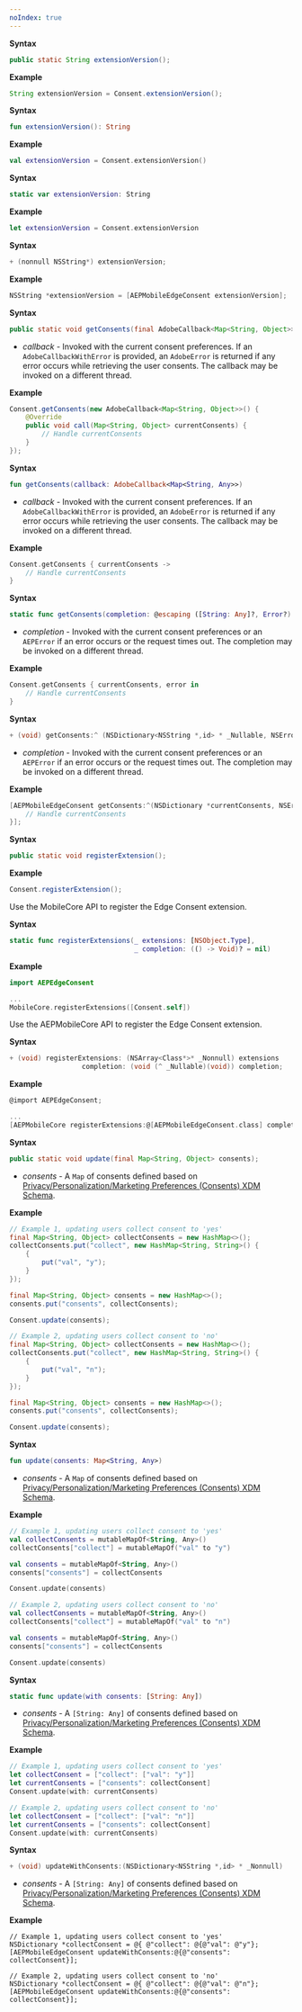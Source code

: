 ```yaml
---
noIndex: true
---
```


<Variant platform="java" api="extension-version" repeat="4"/>

**Syntax**

```java
public static String extensionVersion();
```

**Example**

```java
String extensionVersion = Consent.extensionVersion();
```

<Variant platform="kotlin" api="extension-version" repeat="4"/>

**Syntax**

```kotlin
fun extensionVersion(): String
```

**Example**

```kotlin
val extensionVersion = Consent.extensionVersion()
```

<Variant platform="swift" api="extension-version" repeat="4"/>

**Syntax**

```swift
static var extensionVersion: String
```

**Example**

```swift
let extensionVersion = Consent.extensionVersion
```

<Variant platform="objc" api="extension-version" repeat="4"/>

**Syntax**

```objectivec
+ (nonnull NSString*) extensionVersion;
```

**Example**

```objectivec
NSString *extensionVersion = [AEPMobileEdgeConsent extensionVersion];
```

<Variant platform="java" api="get-consents" repeat="5"/>

**Syntax**

```java
public static void getConsents(final AdobeCallback<Map<String, Object>> callback);
```

* _callback_ - Invoked with the current consent preferences. If an `AdobeCallbackWithError` is provided, an `AdobeError` is returned if any error occurs while retrieving the user consents. The callback may be invoked on a different thread.

**Example**

```java
Consent.getConsents(new AdobeCallback<Map<String, Object>>() {
    @Override
    public void call(Map<String, Object> currentConsents) {
        // Handle currentConsents
    }
});
```

<Variant platform="kotlin" api="get-consents" repeat="5"/>

**Syntax**

```kotlin
fun getConsents(callback: AdobeCallback<Map<String, Any>>)
```

* _callback_ - Invoked with the current consent preferences. If an `AdobeCallbackWithError` is provided, an `AdobeError` is returned if any error occurs while retrieving the user consents. The callback may be invoked on a different thread.

**Example**

```kotlin
Consent.getConsents { currentConsents ->
    // Handle currentConsents
}
```

<Variant platform="swift" api="get-consents" repeat="5"/>

**Syntax**

```swift
static func getConsents(completion: @escaping ([String: Any]?, Error?) -> Void)
```

* _completion_ - Invoked with the current consent preferences or an `AEPError` if an error occurs or the request times out. The completion may be invoked on a different thread.

**Example**

```swift
Consent.getConsents { currentConsents, error in
    // Handle currentConsents
}
```

<Variant platform="objc" api="get-consents" repeat="5"/>

**Syntax**

```objectivec
+ (void) getConsents:^ (NSDictionary<NSString *,id> * _Nullable, NSError * _Nullable)
```

* _completion_ - Invoked with the current consent preferences or an `AEPError` if an error occurs or the request times out. The completion may be invoked on a different thread.

**Example**

```objectivec
[AEPMobileEdgeConsent getConsents:^(NSDictionary *currentConsents, NSError *error){
    // Handle currentConsents
}];
```

<Variant platform="java" api="register-extension" repeat="4"/>

**Syntax**

```java
public static void registerExtension();
```

**Example**

```java
Consent.registerExtension();
```

<Variant platform="swift" api="register-extension" repeat="5"/>

Use the MobileCore API to register the Edge Consent extension.

**Syntax**

```swift
static func registerExtensions(_ extensions: [NSObject.Type], 
                               _ completion: (() -> Void)? = nil)
```

**Example**

```swift
import AEPEdgeConsent

...
MobileCore.registerExtensions([Consent.self])
```

<Variant platform="objc" api="register-extension" repeat="5"/>

Use the AEPMobileCore API to register the Edge Consent extension.

**Syntax**

```objectivec
+ (void) registerExtensions: (NSArray<Class*>* _Nonnull) extensions 
                  completion: (void (^ _Nullable)(void)) completion;
```

**Example**

```objectivec
@import AEPEdgeConsent;

...
[AEPMobileCore registerExtensions:@[AEPMobileEdgeConsent.class] completion:nil];
```

<Variant platform="java" api="update-consents" repeat="5"/>

**Syntax**

```java
public static void update(final Map<String, Object> consents);
```

* _consents_ - A `Map` of consents defined based on [Privacy/Personalization/Marketing Preferences \(Consents\) XDM Schema](https://github.com/adobe/xdm/blob/master/docs/reference/mixins/profile/profile-consents.schema.md).

**Example**

```java
// Example 1, updating users collect consent to 'yes'
final Map<String, Object> collectConsents = new HashMap<>();
collectConsents.put("collect", new HashMap<String, String>() {
    {
        put("val", "y");
    }
});

final Map<String, Object> consents = new HashMap<>();
consents.put("consents", collectConsents);

Consent.update(consents);

// Example 2, updating users collect consent to 'no'
final Map<String, Object> collectConsents = new HashMap<>();
collectConsents.put("collect", new HashMap<String, String>() {
    {
        put("val", "n");
    }
});

final Map<String, Object> consents = new HashMap<>();
consents.put("consents", collectConsents);

Consent.update(consents);
```

<Variant platform="kotlin" api="update-consents" repeat="5"/>

**Syntax**

```kotlin
fun update(consents: Map<String, Any>)
```

* _consents_ - A `Map` of consents defined based on [Privacy/Personalization/Marketing Preferences \(Consents\) XDM Schema](https://github.com/adobe/xdm/blob/master/docs/reference/mixins/profile/profile-consents.schema.md).

**Example**

```kotlin
// Example 1, updating users collect consent to 'yes'
val collectConsents = mutableMapOf<String, Any>()
collectConsents["collect"] = mutableMapOf("val" to "y")

val consents = mutableMapOf<String, Any>()
consents["consents"] = collectConsents

Consent.update(consents)

// Example 2, updating users collect consent to 'no'
val collectConsents = mutableMapOf<String, Any>()
collectConsents["collect"] = mutableMapOf("val" to "n")

val consents = mutableMapOf<String, Any>()
consents["consents"] = collectConsents

Consent.update(consents)
```

<Variant platform="swift" api="update-consents" repeat="5"/>

**Syntax**

```swift
static func update(with consents: [String: Any])
```

* _consents_ - A `[String: Any]` of consents defined based on [Privacy/Personalization/Marketing Preferences \(Consents\) XDM Schema](https://github.com/adobe/xdm/blob/master/docs/reference/mixins/profile/profile-consents.schema.md).

**Example**

```swift
// Example 1, updating users collect consent to 'yes'
let collectConsent = ["collect": ["val": "y"]]
let currentConsents = ["consents": collectConsent]
Consent.update(with: currentConsents)

// Example 2, updating users collect consent to 'no'
let collectConsent = ["collect": ["val": "n"]]
let currentConsents = ["consents": collectConsent]
Consent.update(with: currentConsents)
```

<Variant platform="objc" api="update-consents" repeat="5"/>

**Syntax**

```objectivec
+ (void) updateWithConsents:(NSDictionary<NSString *,id> * _Nonnull)
```

* _consents_ - A `[String: Any]` of consents defined based on [Privacy/Personalization/Marketing Preferences \(Consents\) XDM Schema](https://github.com/adobe/xdm/blob/master/docs/reference/mixins/profile/profile-consents.schema.md).

**Example**

```objc
// Example 1, updating users collect consent to 'yes'
NSDictionary *collectConsent = @{ @"collect": @{@"val": @"y"};
[AEPMobileEdgeConsent updateWithConsents:@{@"consents": collectConsent}];

// Example 2, updating users collect consent to 'no'
NSDictionary *collectConsent = @{ @"collect": @{@"val": @"n"};
[AEPMobileEdgeConsent updateWithConsents:@{@"consents": collectConsent}];
```
